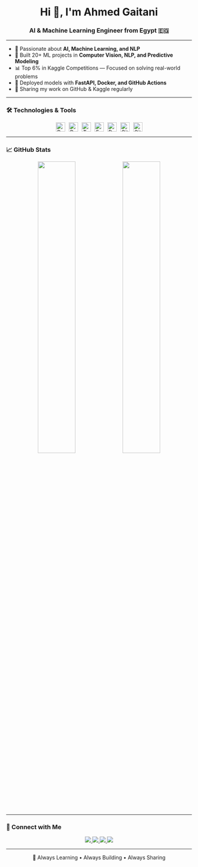 <h1 align="center">Hi 👋, I'm Ahmed Gaitani</h1>
<h3 align="center">AI & Machine Learning Engineer from Egypt 🇪🇬</h3>

---

- 🧠 Passionate about **AI, Machine Learning, and NLP**
- 🧪 Built 20+ ML projects in **Computer Vision, NLP, and Predictive Modeling**
- 📊 Top 6% in Kaggle Competitions — Focused on solving real-world problems
- 🚀 Deployed models with **FastAPI, Docker, and GitHub Actions**
- 📂 Sharing my work on GitHub & Kaggle regularly

---

### 🛠️ Technologies & Tools

<div align="center" style="display: flex; align-items: center; justify-content: center; gap: 10px;">
  <img src="https://cdn.jsdelivr.net/gh/devicons/devicon/icons/python/python-original.svg" alt="Python" style="width: 25px; height: 25px;" />
  <img src="https://cdn.jsdelivr.net/gh/devicons/devicon/icons/pytorch/pytorch-original.svg" alt="PyTorch" style="width: 25px; height: 25px;" />
  <img src="https://cdn.jsdelivr.net/gh/devicons/devicon/icons/tensorflow/tensorflow-original.svg" alt="TensorFlow" style="width: 25px; height: 25px;" />
  <img src="https://cdn.jsdelivr.net/gh/devicons/devicon/icons/fastapi/fastapi-original.svg" alt="FastAPI" style="width: 25px; height: 25px;" />
  <img src="https://cdn.jsdelivr.net/gh/devicons/devicon/icons/docker/docker-original.svg" alt="Docker" style="width: 25px; height: 25px;" />
  <img src="https://cdn.jsdelivr.net/gh/devicons/devicon/icons/git/git-original.svg" alt="Git" style="width: 25px; height: 25px;" />
  <img src="https://cdn.jsdelivr.net/gh/devicons/devicon/icons/github/github-original.svg" alt="GitHub" style="width: 25px; height: 25px;" />
</div>


---

### 📈 GitHub Stats

<p align="center">
  <img src="https://github-readme-stats.vercel.app/api?username=Ahmadgatany&show_icons=true&theme=github_dark&hide_border=false" width="45%"/>
  <img src="https://github-readme-stats.vercel.app/api/top-langs/?username=Ahmadgatany&layout=compact&theme=github_dark&hide_border=false" width="45%"/>
</p>

---

### 🔗 Connect with Me

<p align="center">
  <a href="mailto:ahmadgatany@gmail.com">
    <img src="https://img.shields.io/badge/Gmail-D14836?style=for-the-badge&logo=gmail&logoColor=white" />
  </a>
  <a href="https://www.linkedin.com/in/ahmadgatany/" target="_blank">
    <img src="https://img.shields.io/badge/LinkedIn-0077B5?style=for-the-badge&logo=linkedin&logoColor=white" />
  </a>
  <a href="https://kaggle.com/ahmadgaitani" target="_blank">
    <img src="https://img.shields.io/badge/Kaggle-20BEFF?style=for-the-badge&logo=kaggle&logoColor=white" />
  </a>
  <a href="https://github.com/Ahmadgatany" target="_blank">
    <img src="https://img.shields.io/badge/GitHub-100000?style=for-the-badge&logo=github&logoColor=white" />
  </a>
</p>

---

<p align="center">
  🚀 Always Learning • Always Building • Always Sharing
</p>
